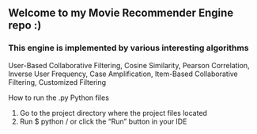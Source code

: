 ## Welcome to my Movie Recommender Engine repo  :)

### This engine is implemented by various interesting algorithms

User-Based Collaborative Filtering, Cosine Similarity, Pearson Correlation, Inverse User Frequency, Case Amplification, Item-Based Collaborative Filtering, Customized Filtering

How to run the .py Python files
1. Go to the project directory where the project files located
2. Run $ python <desired algo folder>/<python file name>
   or click the “Run” button in your IDE
